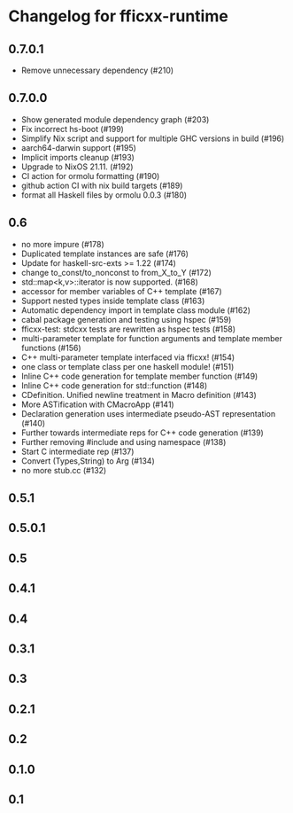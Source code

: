 # Changelog for fficxx-runtime

## 0.7.0.1

- Remove unnecessary dependency (#210)

## 0.7.0.0

- Show generated module dependency graph (#203)
- Fix incorrect hs-boot (#199)
- Simplify Nix script and support for multiple GHC versions in build (#196)
- aarch64-darwin support (#195)
- Implicit imports cleanup (#193)
- Upgrade to NixOS 21.11. (#192)
- CI action for ormolu formatting (#190)
- github action CI with nix build targets (#189)
- format all Haskell files by ormolu 0.0.3 (#180)


## 0.6

- no more impure <nixpkgs> (#178)
- Duplicated template instances are safe (#176)
- Update for haskell-src-exts >= 1.22 (#174)
- change to_const/to_nonconst to from_X_to_Y (#172)
- std::map<k,v>::iterator is now supported. (#168)
- accessor for member variables of C++ template (#167)
- Support nested types inside template class (#163)
- Automatic dependency import in template class module (#162)
- cabal package generation and testing using hspec (#159)
- fficxx-test: stdcxx tests are rewritten as hspec tests (#158)
- multi-parameter template for function arguments and template member functions (#156)
- C++ multi-parameter template interfaced via fficxx! (#154)
- one class or template class per one haskell module! (#151)
- Inline C++ code generation for template member function (#149)
- Inline C++ code generation for std::function (#148)
- CDefinition. Unified newline treatment in Macro definition (#143)
- More ASTification with CMacroApp (#141)
- Declaration generation uses intermediate pseudo-AST representation (#140)
- Further towards intermediate reps for C++ code generation (#139)
- Further removing #include and using namespace (#138)
- Start C intermediate rep (#137)
- Convert (Types,String) to Arg (#134)
- no more stub.cc (#132)

## 0.5.1

## 0.5.0.1

## 0.5

## 0.4.1

## 0.4

## 0.3.1

## 0.3

## 0.2.1

## 0.2

## 0.1.0

## 0.1
